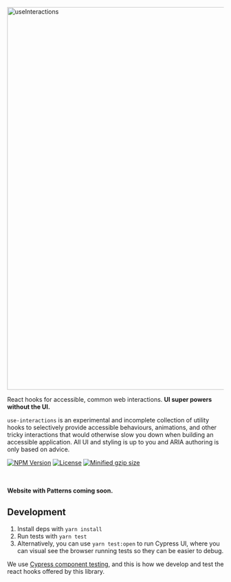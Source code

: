 <img width="890" alt="useInteractions" src="https://user-images.githubusercontent.com/2041385/175799707-a9187ab1-97d3-45b1-b594-10c62253d4da.svg">
<br>

React hooks for accessible, common web interactions. **UI super powers without the UI.**

`use-interactions` is an experimental and incomplete collection of utility hooks to selectively provide accessible behaviours, animations, and other tricky interactions that would otherwise slow you down when building an accessible application. All UI and styling is up to you and ARIA authoring is only based on advice.

<a href="https://npmjs.com/package/use-interactions"><img alt="NPM Version" src="https://img.shields.io/npm/v/use-interactions.svg?style=flat-square" /></a>
<a href="https://npmjs.com/package/use-interactions"><img alt="License" src="https://img.shields.io/npm/l/use-interactions.svg?style=flat-square" /></a>
<a href="https://bundlephobia.com/result?p=use-interactions"><img alt="Minified gzip size" src="https://img.shields.io/bundlephobia/minzip/use-interactions.svg?label=gzip%20size&style=flat-square" /></a>
<br><br><br>

**Website with Patterns coming soon.**

## Development

1. Install deps with `yarn install`
2. Run tests with `yarn test`
3. Alternatively, you can use `yarn test:open` to run Cypress UI, where you can visual see the browser running tests so they can be easier to debug.

We use [Cypress component testing](https://docs.cypress.io/guides/component-testing/writing-your-first-component-test), and this is how we develop and test the react hooks offered by this library.
